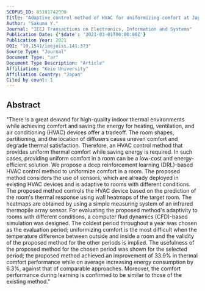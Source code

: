 ```yaml
---
SCOPUS_ID: 85101742900
Title: "Adaptive control method of HVAC for uniformizing comfort at Japanese residential living rooms using deep reinforcement learning"
Author: "Sakuma Y."
Journal: "IEEJ Transactions on Electronics, Information and Systems"
Publication Date: {'$date': '2021-03-01T00:00:00Z'}
Publication Year: 2021
DOI: "10.1541/ieejeiss.141.373"
Source Type: "Journal"
Document Type: "ar"
Document Type Description: "Article"
Affiliation: "Keio University"
Affiliation Country: "Japan"
Cited by count: 1
---
```


## Abstract
"There is a great demand for high-quality indoor thermal environments while achieving comfort and saving the energy for heating, ventilation, and air conditioning (HVAC) devices offer a tradeoff. The room shapes, partitioning, and the location of diffusers cause uneven comfort and degrade thermal satisfaction. Therefore, an HVAC control method that provides uniform thermal comfort while saving energy is required. In such cases, providing uniform comfort in a room can be a low-cost and energy-efficient solution. We propose a deep reinforcement learning (DRL)-based HVAC control method to uniformize comfort in a room. The proposed method considers the use of sensors, which are already deployed in existing HVAC devices and is adaptive to rooms with different conditions. The proposed method controls the HVAC device based on the prediction of the room's thermal response using wall heatmaps of the target room. The heatmaps are obtained by using a simple measuring system of an infrared thermopile array sensor. For evaluating the proposed method's adaptivity to rooms with different conditions, a computer flud dynamics (CFD)-based simulation was designed. The coldest period throughout a year was chosen as the evaluation period; uniformizing comfort is the most difficult when the temperature difference between outside and inside a room and the validity of the proposed method for the other periods is implied. The usefulness of the proposed method for the chosen period was shown for the selected period; the proposed method achieved an improvement of 33.9% in thermal comfort performance while on average increasing energy consumption by 6.3%, against that of comparable approaches. Moreover, the comfort performance during learning is confirmed to be similar to those of the existing method."

